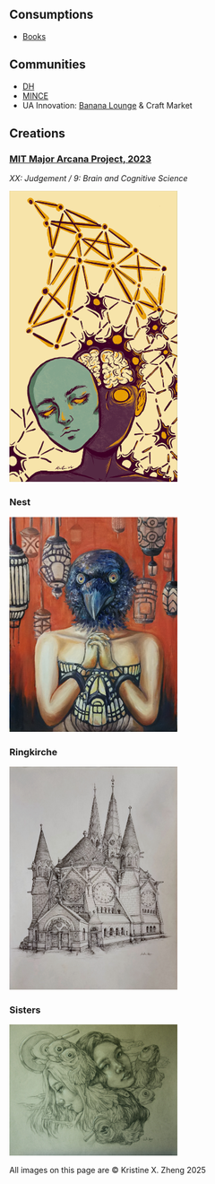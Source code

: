 ## Consumptions

* [Books](https://www.goodreads.com/user/show/170344974-kristine) 
<!-- * [Movies](https://letterboxd.com/kxinz/) -->
<!-- * [Restaurants](https://www.yelp.com/user_details?userid=pUAXjDpxikoUxsoF8qzpJQ) -->

## Communities

* [DH](https://dh.mit.edu/home/)
* [MINCE](https://www.mitmince.com/)
* UA Innovation: [Banana Lounge](https://www.instagram.com/mitbananalounge/?utm_medium=copy_link) & Craft Market 

## Creations

### [MIT Major Arcana Project, 2023](https://mitadmissions.org/blogs/entry/mit-major-arcana/)
*XX: Judgement / 9: Brain and Cognitive Science*
<!-- ![tarot](img/bcs_tarot.jpeg) -->

<img src="img/bcs_tarot.jpeg" alt="tarot" style="width:300px; height:auto;">


### Nest

<!-- ![Nest](img/KristineZheng_nest.jpg) -->
<img src="img/KristineZheng_nest.jpg" alt="nest" style="width:300px; height:auto;">

<!-- *Above: Oil Painting* -->

<!-- ## Ringkirche (2019) -->

### Ringkirche

<!-- ![Ring Kirche](img/KristineZheng_ringkirche.jpg) -->
<img src="img/KristineZheng_ringkirche.jpg" alt="ringkirche" style="width:300px; height:auto;">

<!-- *Above: Ink, Ringkirche in Germany* -->

### Sisters
<!-- ## Sisters (2019) -->

<!-- ![Sisters](img/sisters.jpg) -->
<img src="img/KristineZheng_sisters.jpg" alt="sisters" style="width:300px; height:auto;">

<!-- *Above: Charcoal* -->

All images on this page are © Kristine X. Zheng 2025

